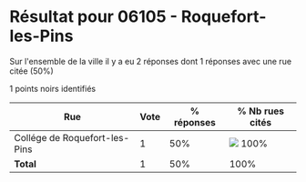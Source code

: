 # Résultat pour 06105 - Roquefort-les-Pins

Sur l'ensemble de la ville il y a eu 2 réponses dont 1 réponses avec une rue citée (50%)

1 points noirs identifiés

| Rue | Vote | % réponses | % Nb rues cités|
|-----|------|------------|----------------|
| Collége de Roquefort-les-Pins | 1 | 50% | <img src="../../img/bar_100.gif" />&nbsp;100%|
| **Total** | 1 | 50% | 100%|
